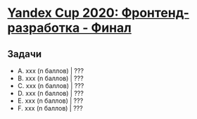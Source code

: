 # [Yandex Cup 2020: Фронтенд-разработка - Финал]()

## Задачи

- A. xxx (n баллов) | ???
- B. xxx (n баллов) | ???
- C. xxx (n баллов) | ???
- D. xxx (n баллов) | ???
- E. xxx (n баллов) | ???
- F. xxx (n баллов) | ???
